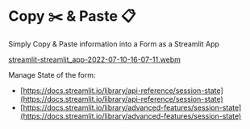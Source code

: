 # Copy ✂️ & Paste 📋

Simply Copy & Paste information into a Form as a Streamlit App

[streamlit-streamlit_app-2022-07-10-16-07-11.webm](https://user-images.githubusercontent.com/12418115/178148295-79539a48-272b-441d-91f9-b330002ac277.webm)

Manage State of the form: 
- [https://docs.streamlit.io/library/api-reference/session-state](https://docs.streamlit.io/library/api-reference/session-state)
- [https://docs.streamlit.io/library/advanced-features/session-state](https://docs.streamlit.io/library/advanced-features/session-state)

